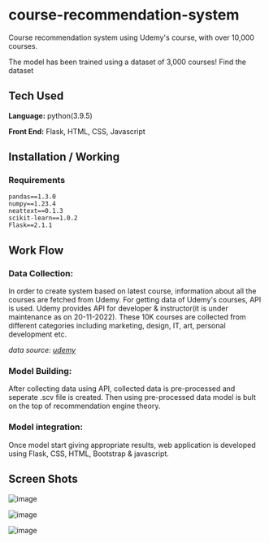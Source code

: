 # course-recommendation-system
Course recommendation system using Udemy's course, with over 10,000 courses.

The model has been trained using a dataset of 3,000 courses! Find the dataset

## Tech Used

**Language:** python(3.9.5)

**Front End:** Flask, HTML, CSS, Javascript

## Installation / Working

### Requirements
```
pandas==1.3.0
numpy==1.23.4
neattext==0.1.3
scikit-learn==1.0.2
Flask==2.1.1
```

## Work Flow

### Data Collection:
In order to create system based on latest course, information about all the courses are fetched from Udemy. For getting data of Udemy's courses, API is used. Udemy provides API for developer & instructor(it is under maintenance as on 20-11-2022). These 10K courses are collected from different categories including marketing, design, IT, art, personal development etc.

_data source: [udemy](https://www.udemy.com)_

### Model Building:
After collecting data using API, collected data is pre-processed and seperate .scv file is created. Then using pre-processed data model is bult on the top of recommendation engine theory.

### Model integration:
Once model start giving appropriate results, web application is developed using Flask, CSS, HTML, Bootstrap & javascript. 


## Screen Shots

![image](https://user-images.githubusercontent.com/85471620/202887119-82e10485-7bad-42ca-b672-9f202b43f90f.png)

![image](https://user-images.githubusercontent.com/85471620/202887132-3edb91e0-f0d4-44c2-8a7e-878d6eeec926.png)

![image](https://user-images.githubusercontent.com/85471620/202887157-c204a060-ec64-4b67-adf6-a3ebba967316.png)

